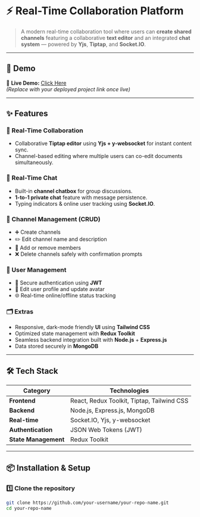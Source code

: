 # ⚡ Real-Time Collaboration Platform

> A modern real-time collaboration tool where users can **create shared channels** featuring a collaborative **text editor** and an integrated **chat system** — powered by **Yjs**, **Tiptap**, and **Socket.IO**.

---

## 🚀 Demo
🔗 **Live Demo:** [Click Here](https://your-demo-link.com)  
*(Replace with your deployed project link once live)*

---

## ✨ Features

### 🧠 Real-Time Collaboration
- Collaborative **Tiptap editor** using **Yjs + y-websocket** for instant content sync.
- Channel-based editing where multiple users can co-edit documents simultaneously.

### 💬 Real-Time Chat
- Built-in **channel chatbox** for group discussions.
- **1-to-1 private chat** feature with message persistence.
- Typing indicators & online user tracking using **Socket.IO**.

### 🧩 Channel Management (CRUD)
- ➕ Create channels  
- ✏️ Edit channel name and description  
- 👥 Add or remove members  
- ❌ Delete channels safely with confirmation prompts

### 👤 User Management
- 🔐 Secure authentication using **JWT**  
- 🪪 Edit user profile and update avatar  
- 🌐 Real-time online/offline status tracking  

### 🗂️ Extras
- Responsive, dark-mode friendly **UI** using **Tailwind CSS**
- Optimized state management with **Redux Toolkit**
- Seamless backend integration built with **Node.js** + **Express.js**
- Data stored securely in **MongoDB**

---

## 🛠️ Tech Stack

| Category | Technologies |
|-----------|---------------|
| **Frontend** | React, Redux Toolkit, Tiptap, Tailwind CSS |
| **Backend** | Node.js, Express.js, MongoDB |
| **Real-time** | Socket.IO, Yjs, y-websocket |
| **Authentication** | JSON Web Tokens (JWT) |
| **State Management** | Redux Toolkit |

---

## 📦 Installation & Setup

### 1️⃣ Clone the repository
```bash
git clone https://github.com/your-username/your-repo-name.git
cd your-repo-name